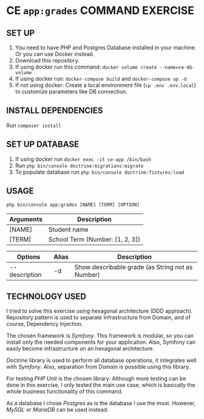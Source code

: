 # CE `app:grades` COMMAND EXERCISE

## SET UP
1. You need to have PHP and Postgres Database installed in your machine. Or you can use Docker instead.
2. Download this repository.
3. If using docker run this command: `docker volume create --name=ce-db-volume` 
4. If using docker run: `docker-compose build` and `docker-compose up -d`
5. If not using docker: Create a local environment file (`cp .env .env.local`) to customize parameters like DB connection.

## INSTALL DEPENDENCIES
Run `composer install`

## SET UP DATABASE
1. If using docker run `docker exec -it ce-app /bin/bash`
2. Run `php bin/console doctrine:migrations:migrate`
3. To populate database run `php bin/console doctrine:fixtures:load`

##  USAGE
`php bin/console app:grades [NAME] [TERM] [OPTION]`

Arguments | Description
------------ | -------------
[NAME] | Student name
[TERM] | School Term (Number: [1, 2, 3])

Options | Alias | Description
------------ | ------------- | -------------
--description | -d | Show describable grade (as String not as Number)

## TECHNOLOGY USED
I tried to solve this exercise using hexagonal architecture (DDD approach).
Repository pattern is used to separate Infrastructure from Domain, and of course, Dependency Injection.

The chosen framework is _Symfony_. 
This framework is modular, so you can install only the needed components for your application.
Also, Symfony can easily become infrastructure on an hexagonal architecture.

_Doctrine_ library is used to perform all database operations, it integrates well with _Symfony_.
Also, separation from Domain is possible using this library.

For testing _PHP Unit_ is the chosen library. 
Although more testing can be done in this exercise, I only tested the main use case, which is basically the whole business functionality of this command.

As a database I chose _Postgres_ as is the database I use the most. However, _MySQL_ or _MariaDB_ can be used instead.

